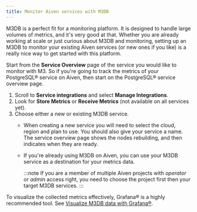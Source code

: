 ```yaml
---
title: Monitor Aiven services with M3DB
---
```


M3DB is a perfect fit for a monitoring platform. It is designed to
handle large volumes of metrics, and it's very good at that. Whether
you are already working at scale or just curious about M3DB and
monitoring, setting up an M3DB to monitor your existing Aiven services
(or new ones if you like) is a really nice way to get started with this
platform.

Start from the **Service Overview** page of the service you would like
to monitor with M3. So if you're going to track the metrics of your
PostgreSQL® service on Aiven, then start on the PostgreSQL® service
overview page.

1.  Scroll to **Service integrations** and select **Manage
    Integrations**.
2.  Look for **Store Metrics** or **Receive Metrics** (not available on
    all services yet).
3.  Choose either a new or existing M3DB service.
    -   When creating a new service you will need to select the cloud,
        region and plan to use. You should also give your service a
        name. The service overview page shows the nodes rebuilding, and
        then indicates when they are ready.

    -   If you're already using M3DB on Aiven, you can use your M3DB
        service as a destination for your metrics data.

        :::note
        If you are a member of multiple Aiven projects with *operator*
        or *admin* access right, you need to choose the project first
        then your target M3DB services.
        :::

To visualize the collected metrics effectively, Grafana® is a highly
recommended tool. See
[Visualize M3DB data with Grafana®](/docs/products/m3db/howto/grafana).
